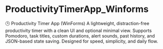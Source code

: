 # ProductivityTimerApp_Winforms
🕒 Productivity Timer App (WinForms) A lightweight, distraction-free productivity timer with a clean UI and optional minimal view. Supports Pomodoro, task titles, custom durations, alert sounds, past history, and JSON-based state saving. Designed for speed, simplicity, and daily flow.
